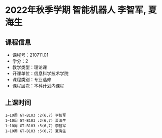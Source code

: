 # 2022年秋季学期 智能机器人 李智军, 夏海生






## 课程信息

- 课程号：210711.01
- 学分：2
- 教学类型：理论课
- 开课单位：信息科学技术学院
- 课程类别：专业选修
- 课程层次：本科计划内课程

## 上课时间

```
1~10周 GT-B103 :2(6,7) 李智军
1~10周 GT-B103 :2(6,7) 夏海生
1~10周 GT-B103 :5(6,7) 李智军
1~10周 GT-B103 :5(6,7) 夏海生
```


